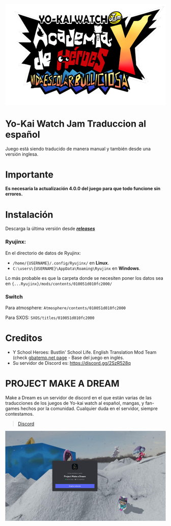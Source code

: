 <div align="center">
    <img src="./images/schoolheroes_esvidaescbulli-1-2.png"/>
</div>

# Yo-Kai Watch Jam Traduccion al español
Juego está siendo traducido de manera manual y también desde una versión inglesa.
# Importante
**Es necesaria la actualización 4.0.0 del juego para que todo funcione sin errores.**
# Instalación
Descarga la última versión desde [***releases***](https://github.com/agente-177/Yo-kai-Watch-Jam-Traduccion-Espanol/releases)

### Ryujinx:
En el directorio de datos de Ryujinx:
 - `/home/{USERNAME}/.config/Ryujinx/` en **Linux**.
 - `C:\users\{USERNAME}\AppData\Roaming\Ryujinx` en **Windows**.

Lo más probable es que la carpeta donde se necesiten poner los datos sea en `{...Ryujinx}/mods/contents/010051d010fc2000/`

### Switch
Para atmosphere: `Atmosphere/contents/010051d010fc2000`

Para SXOS: `SXOS/titles/010051d010fc2000`

# Creditos
- Y School Heroes: Bustlin' School Life. English Translation Mod Team (check [gbatemp.net page](https://gamebanana.com/mods/480082) - Base del juego en inglés.
- Su servidor de Discord es: https://discord.gg/2SzR528q

# PROJECT MAKE A DREAM
Make a Dream es un servidor de discord en el que están varias de las traducciones de los juegos de Yo-kai watch al español, mangas, y fan-games hechos por la comunidad.
Cualquier duda en el servidor, siempre contestamos.

> [Discord](https://discord.gg/project-make-a-dream-846980324034347008)

<img src="./images//discordmakeadream.png">

